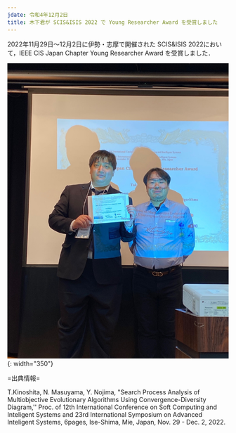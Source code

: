 ```yaml
---
jdate: 令和4年12月2日
title: 木下君が SCIS&ISIS 2022 で Young Researcher Award を受賞しました
---
```


2022年11月29日～12月2日に伊勢・志摩で開催された SCIS&ISIS 2022において，IEEE CIS Japan Chapter Young Researcher Award を受賞しました．

![授賞式の様子](/assets/images/news/202212/Kinoshita_SCIS2022_YRA.jpeg){: width="350"}

=出典情報=

T.Kinoshita, N. Masuyama, Y. Nojima, "Search Process Analysis of Multiobjective Evolutionary Algorithms Using Convergence-Diversity Diagram,'' Proc. of 12th International Conference on Soft Computing and Inteligent Systems and 23rd International Symposium on Advanced Inteligent Systems, 6pages, Ise-Shima, Mie, Japan, Nov. 29 - Dec. 2, 2022.

